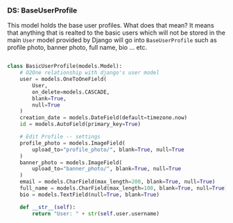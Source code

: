 ### DS: BaseUserProfile

This model holds the base user profiles. What does that mean? It means that anything that is realted to the basic users which will not be stored in the main `User` model provided by Django will go into `BaseUserProfile` such as profile photo, banner photo, full name, bio ... etc.

```python

class BasicUserProfile(models.Model):
    # O2One relationship with django's user model
    user = models.OneToOneField(
        User,
        on_delete=models.CASCADE,
        blank=True,
        null=True
    )
    creation_date = models.DateField(default=timezone.now)
    id = models.AutoField(primary_key=True)

    # Edit Profile -- settings
    profile_photo = models.ImageField(
        upload_to="profile_photo/", blank=True, null=True
    )
    banner_photo = models.ImageField(
        upload_to="banner_photo/", blank=True, null=True
    )
    email = models.CharField(max_length=200, blank=True, null=True)
    full_name = models.CharField(max_length=100, blank=True, null=True)
    bio = models.TextField(null=True, blank=True)

    def __str__(self):
        return "User: " + str(self.user.username)

```

